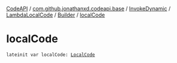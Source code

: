 [CodeAPI](../../../../index.md) / [com.github.jonathanxd.codeapi.base](../../../index.md) / [InvokeDynamic](../../index.md) / [LambdaLocalCode](../index.md) / [Builder](index.md) / [localCode](.)

# localCode

`lateinit var localCode: `[`LocalCode`](../../../-local-code/index.md)